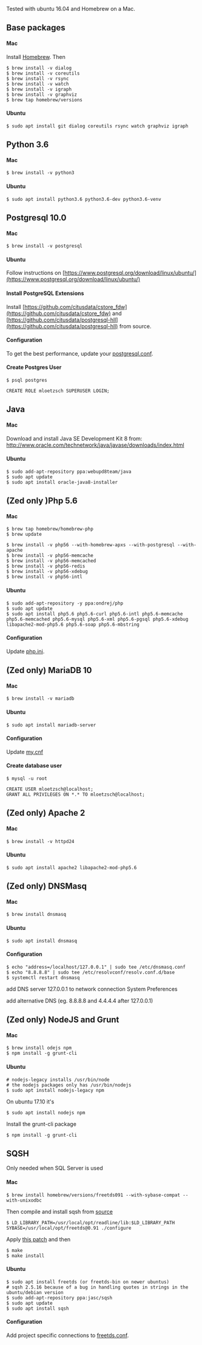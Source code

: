 Tested with ubuntu 16.04 and Homebrew on a Mac.

## Base packages

#### Mac

Install [Homebrew](http://brew.sh/). Then

    $ brew install -v dialog
    $ brew install -v coreutils
    $ brew install -v rsync
    $ brew install -v watch
    $ brew install -v igraph
    $ brew install -v graphviz
    $ brew tap homebrew/versions

#### Ubuntu 

    $ sudo apt install git dialog coreutils rsync watch graphviz igraph


## Python 3.6

#### Mac

    $ brew install -v python3

#### Ubuntu

    $ sudo apt install python3.6 python3.6-dev python3.6-venv



## Postgresql 10.0

#### Mac

    $ brew install -v postgresql
     
#### Ubuntu

Follow instructions on [https://www.postgresql.org/download/linux/ubuntu/](https://www.postgresql.org/download/linux/ubuntu/)

#### Install PostgreSQL Extensions

Install [https://github.com/citusdata/cstore_fdw](https://github.com/citusdata/cstore_fdw) and [https://github.com/citusdata/postgresql-hll](https://github.com/citusdata/postgresql-hll) from source.

#### Configuration

To get the best performance, update your [postgresql.conf](postgresql.conf).

#### Create Postgres User

    $ psql postgres

    CREATE ROLE mloetzsch SUPERUSER LOGIN;



## Java

#### Mac

Download and install Java SE Development Kit 8 from: http://www.oracle.com/technetwork/java/javase/downloads/index.html

#### Ubuntu

    $ sudo add-apt-repository ppa:webupd8team/java
    $ sudo apt update
    $ sudo apt install oracle-java8-installer


## (Zed only )Php 5.6

#### Mac 

    $ brew tap homebrew/homebrew-php
    $ brew update

    $ brew install -v php56 --with-homebrew-apxs --with-postgresql --with-apache
    $ brew install -v php56-memcache
    $ brew install -v php56-memcached
    $ brew install -v php56-redis
    $ brew install -v php56-xdebug
    $ brew install -v php56-intl

#### Ubuntu

    $ sudo add-apt-repository -y ppa:ondrej/php
    $ sudo apt update
    $ sudo apt install php5.6 php5.6-curl php5.6-intl php5.6-memcache php5.6-memcached php5.6-mysql php5.6-xml php5.6-pgsql php5.6-xdebug libapache2-mod-php5.6 php5.6-soap php5.6-mbstring


#### Configuration

Update [php.ini](php.ini).


## (Zed only) MariaDB 10

#### Mac

    $ brew install -v mariadb

#### Ubuntu

    $ sudo apt install mariadb-server
    
#### Configuration 
    
Update [my.cnf](my.cnf)

 
#### Create database user 

    $ mysql -u root

    CREATE USER mloetzsch@localhost;
    GRANT ALL PRIVILEGES ON *.* TO mloetzsch@localhost;



## (Zed only) Apache 2

#### Mac

    $ brew install -v httpd24


#### Ubuntu

    $ sudo apt install apache2 libapache2-mod-php5.6



## (Zed only) DNSMasq

#### Mac

    $ brew install dnsmasq

#### Ubuntu
    
    $ sudo apt install dnsmasq
    
#### Configuration

    $ echo "address=/localhost/127.0.0.1" | sudo tee /etc/dnsmasq.conf
    $ echo "8.8.8.8" | sudo tee /etc/resolvconf/resolv.conf.d/base
    $ systemctl restart dnsmasq

add DNS server 127.0.0.1 to network connection System Preferences

add alternative DNS (eg. 8.8.8.8 and 4.4.4.4 after 127.0.0.1)



## (Zed only) NodeJS and Grunt

#### Mac 

    $ brew install odejs npm
    $ npm install -g grunt-cli

#### Ubuntu

    # nodejs-legacy installs /usr/bin/node
    # the nodejs packages only has /usr/bin/nodejs
    $ sudo apt install nodejs-legacy npm

On ubuntu 17.10 it's 

    $ sudo apt install nodejs npm

Install the grunt-cli package

    $ npm install -g grunt-cli




## SQSH

Only needed when SQL Server is used

#### Mac
    
    $ brew install homebrew/versions/freetds091 --with-sybase-compat --with-unixodbc
    
Then compile and install sqsh from [source](https://sourceforge.net/projects/sqsh/)
 
    $ LD_LIBRARY_PATH=/usr/local/opt/readline/lib:$LD_LIBRARY_PATH SYBASE=/usr/local/opt/freetds@0.91 ./configure

Apply [this patch](https://raw.githubusercontent.com/SharkBaitDLS/macports-ports/c28c2be448c2eff5631cc37f36d6760b13ca4b01/sysutils/sqsh/files/patch-cmd_connect.diff) and then
    
    $ make 
    $ make install
    
#### Ubuntu


    $ sudo apt install freetds (or freetds-bin on newer ubuntus) 
    # sqsh 2.5.16 because of a bug in handling quotes in strings in the ubuntu/debian version
    $ sudo add-apt-repository ppa:jasc/sqsh 
    $ sudo apt update
    $ sudo apt install sqsh

#### Configuration 
 
Add project specific connections to [freetds.conf](freetds.conf).
